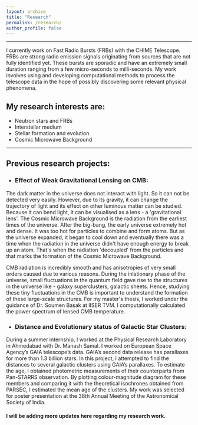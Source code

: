 ```yaml
---
layout: archive
title: "Research"
permalink: /research/
author_profile: false
---
```


------

I currently work on Fast Radio Bursts (FRBs) with the CHIME Telescope. FRBs are strong radio emission signals originating from sources that are not fully identified yet. These bursts are sporadic and have an extremely small duration ranging from a few micro-seconds to milli-seconds. My work involves using and developing computational methods to process the telescope data in the hope of possibly discovering some relevant physical phenomena.  

## My research interests are:
  * Neutron stars and FRBs
  * Interstellar medium
  * Stellar formation and evolution
  * Cosmic Microwave Background

------


## Previous research projects:

* ### Effect of Weak Gravitational Lensing on CMB:

The dark matter in the universe does not interact with light. So it can not be detected very easily. However, due to its gravity, it can change the trajectory of light and its effect on other luminous matter can be studied. Because it can bend light, it can be visualised as a lens - a 'gravitational lens'. The Cosmic Microwave Background is the radiation from the earliest times of the universe. After the big-bang, the early universe extremely hot and dense. It was too hot for particles to combine and form atoms. But as the universe expanded, it began to cool down and eventually there was a time when the radiation in the universe didn't have enough energy to break up an atom. That's when the radiation 'decoupled' from the particles and that marks the formation of the Cosmic Microwave Background. 

CMB radiation is incredibly smooth and has anisotropies of very small orders caused due to various reasons. During the inlationary phase of the universe, small fluctuations in the quantum field gave rise to the structures in the universe like - galaxy superclusters, galactic sheets. Hence, studying these tiny fluctuations in the CMB is important to understand the formation of these large-scale structures. For my master's thesis, I worked under the guidance of Dr. Soumen Basak at IISER TVM. I computationally calculated the power spectrum of lensed CMB temperature.

* ### Distance and Evolutionary status of Galactic Star Clusters:

During a summer internship, I worked at the Physical Research Laboratory in Ahmedabad with Dr. Manash Samal. I worked on European Space Agency’s GAIA telescope’s data. GAIA’s second data release has parallaxes for more than 1.3 billion stars. In this project, I attempted to find the distances to several galactic clusters using GAIA’s parallaxes. To estimate the age, I obtained photometric measurements of their counterparts from Pan-STARRS observation. By plotting colour-magnitude diagram for these members and comparing it with the theoretical isochrones obtained from PARSEC, I estimated the mean age of the clusters. My work was selected for poster presentation at the 38th Annual Meeting of the Astronomical Society of India.

#### I will be adding more updates here regarding my research work.
